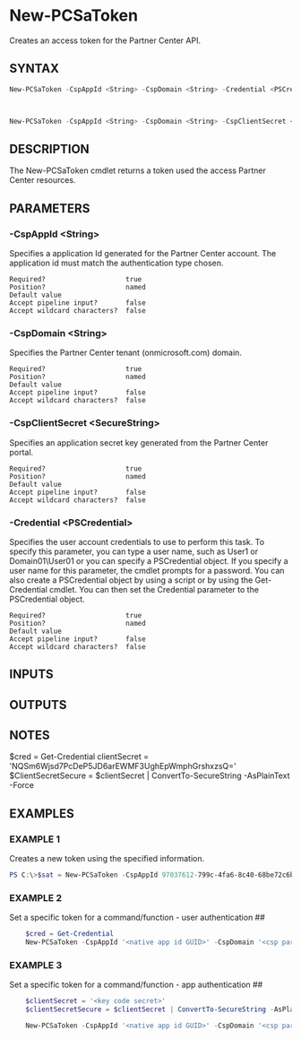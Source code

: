 # New-PCSaToken

Creates an access token for the Partner Center API.

## SYNTAX

```powershell
New-PCSaToken -CspAppId <String> -CspDomain <String> -Credential <PSCredential> [<CommonParameters>]



New-PCSaToken -CspAppId <String> -CspDomain <String> -CspClientSecret <SecureString> [<CommonParameters>]
```

## DESCRIPTION

The New-PCSaToken cmdlet returns a token used the access Partner Center resources.

## PARAMETERS

### -CspAppId &lt;String&gt;

Specifies a application Id generated for the Partner Center account. The application id must match the authentication type chosen.

```
Required?                    true
Position?                    named
Default value
Accept pipeline input?       false
Accept wildcard characters?  false
```
 
### -CspDomain &lt;String&gt;

Specifies the Partner Center tenant (onmicrosoft.com) domain.

```
Required?                    true
Position?                    named
Default value
Accept pipeline input?       false
Accept wildcard characters?  false
```
 
### -CspClientSecret &lt;SecureString&gt;

Specifies an application secret key generated from the Partner Center portal.

```
Required?                    true
Position?                    named
Default value
Accept pipeline input?       false
Accept wildcard characters?  false
```
 
### -Credential &lt;PSCredential&gt;

Specifies the user account credentials to use to perform this task. To specify this parameter, you can type a user name, such as User1 or Domain01\User01 or you can specify a PSCredential object. If you specify a user name for this parameter, the cmdlet prompts for a password.
You can also create a PSCredential object by using a script or by using the Get-Credential cmdlet. You can then set the Credential parameter to the PSCredential object.

```
Required?                    true
Position?                    named
Default value
Accept pipeline input?       false
Accept wildcard characters?  false
```

## INPUTS

## OUTPUTS

## NOTES

$cred = Get-Credential
clientSecret = 'NQSm6Wjsd7PcDeP5JD6arEWMF3UghEpWmphGrshxzsQ='
$ClientSecretSecure = $clientSecret | ConvertTo-SecureString -AsPlainText -Force

## EXAMPLES

### EXAMPLE 1

Creates a new token using the specified information.

```powershell
PS C:\>$sat = New-PCSaToken -CspAppId 97037612-799c-4fa6-8c40-68be72c6b83c -CspDomain contoso.onmicrosoft.com -CspClientSecret $ClientSecretSecure -Credential $cred
```

### EXAMPLE 2

Set a specific token for a command/function - user authentication ##

```powershell
    $cred = Get-Credential
    New-PCSaToken -CspAppId '<native app id GUID>' -CspDomain '<csp partner domain>' -Credential $cred
```

### EXAMPLE 3

Set a specific token for a command/function - app authentication ##

```powershell
    $clientSecret = '<key code secret>'
    $clientSecretSecure = $clientSecret | ConvertTo-SecureString -AsPlainText -Force

    New-PCSaToken -CspAppId '<native app id GUID>' -CspDomain '<csp partner domain>' -CspClientSecret $clientSecretSecure
```
